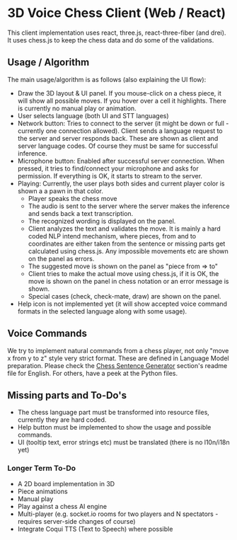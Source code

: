 # 3D Voice Chess Client (Web / React)

This client implementation uses react, three.js, react-three-fiber (and drei). It uses chess.js to keep the chess data and do some of the validations.

## Usage / Algorithm

The main usage/algorithm is as follows (also explaining the UI flow):

- Draw the 3D layout & UI panel. If you mouse-click on a chess piece, it will show all possible moves. If you hover over a cell it highlights. There is currently no manual play or animation.
- User selects language (both UI and STT languages)
- Network button: Tries to connect to the server (it might be down or full - currently one connection allowed). Client sends a language request to the server and server responds back. These are shown as client and server language codes. Of course they must be same for successful inference.
- Microphone button: Enabled after successful server connection. When pressed, it tries to find/connect your microphone and asks for permission. If everything is OK, it starts to stream to the server.
- Playing: Currently, the user plays both sides and current player color is shown a a pawn in that color.
  - Player speaks the chess move
  - The audio is sent to the server where the server makes the inference and sends back a text transcription.
  - The recognized wording is displayed on the panel.
  - Client analyzes the text and validates the move. It is mainly a hard coded NLP intend mechanism, where pieces, from and to coordinates are either taken from the sentence or missing parts get calculated using chess.js. Any impossible movements etc are shown on the panel as errors.
  - The suggested move is shown on the panel as "piece from => to"
  - Client tries to make the actual move using chess.js, if it is OK, the move is shown on the panel in chess notation or an error message is shown.
  - Special cases (check, check-mate, draw) are shown on the panel.
- Help icon is not implemented yet (it will show accepted voice command formats in the selected language along with some usage).

## Voice Commands

We try to implement natural commands from a chess player, not only "move x from y to z" style very strict format. These are defined in Language Model preparation. Please check the [Chess Sentence Generator](https://github.com/HarikalarKutusu/3d-voice-chess/tree/main/language-model-creation/chess-sentence-generators) section's readme file for English. For others, have a peek at the Python files.

## Missing parts and To-Do's

- The chess language part must be transformed into resource files, currently they are hard coded.
- Help button must be implemented to show the usage and possible commands.
- UI (tooltip text, error strings etc) must be translated (there is no l10n/i18n yet)

### Longer Term To-Do

- A 2D board implementation in 3D
- Piece animations
- Manual play
- Play against a chess AI engine
- Multi-player (e.g. socket.io rooms for two players and N spectators - requires  server-side changes of course)
- Integrate Coqui TTS (Text to Speech) where possible
